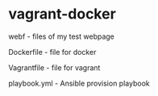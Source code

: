 # vagrant-docker


webf - files of my test webpage

Dockerfile - file for docker

Vagrantfile - file for vagrant

playbook.yml - Ansible provision playbook
